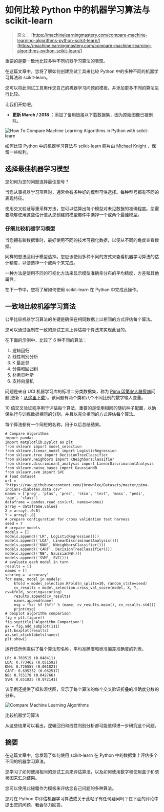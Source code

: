 # 如何比较 Python 中的机器学习算法与 scikit-learn

> 原文： [https://machinelearningmastery.com/compare-machine-learning-algorithms-python-scikit-learn/](https://machinelearningmastery.com/compare-machine-learning-algorithms-python-scikit-learn/)

重要的是要一致地比较多种不同机器学习算法的表现。

在这篇文章中，您将了解如何创建测试工具来比较 Python 中的多种不同的机器学习算法和 scikit-learn。

您可以将此测试工具用作您自己的机器学习问题的模板，并添加更多不同的算法进行比较。

让我们开始吧。

*   **更新 March / 2018** ：添加了备用链接以下载数据集，因为原始图像已被删除。

![How To Compare Machine Learning Algorithms in Python with scikit-learn](img/48662ecc600c2cb3785c4429445f14ad.jpg)

如何比较 Python 中的机器学习算法与 scikit-learn
照片由 [Michael Knight](https://www.flickr.com/photos/mknightphoto/2295688304/) ，保留一些权利。

## 选择最佳机器学习模型

您如何为您的问题选择最佳型号？

当您从事机器学习项目时，通常会有多种好的模型可供选择。每种型号都有不同的表现特征。

使用交叉验证等重采样方法，您可以估算出每个模型对未见数据的准确程度。您需要能够使用这些估计值从您创建的模型套件中选择一个或两个最佳模型。

### 仔细比较机器学习模型

当您拥有新数据集时，最好使用不同的技术可视化数据，以便从不同的角度查看数据。

同样的想法适用于模型选择。您应该使用多种不同的方式来查看机器学习算法的估计精度，以便选择一个或两个来完成。

一种方法是使用不同的可视化方法来显示模型准确率分布的平均精度，方差和其他属性。

在下一节中，您将了解如何使用 scikit-learn 在 Python 中完成此操作。

## 一致地比较机器学习算法

公平比较机器学习算法的关键是确保在相同数据上以相同的方式评估每个算法。

您可以通过强制在一致的测试工具上评估每个算法来实现此目的。

在下面的示例中，比较了 6 种不同的算法：

1.  逻辑回归
2.  线性判别分析
3.  K 最近邻
4.  分类和回归树
5.  朴素贝叶斯
6.  支持向量机

问题是来自 UCI 机器学习库的标准二分类数据集，称为 [Pima 印第安人糖尿病](https://archive.ics.uci.edu/ml/datasets/Pima+Indians+Diabetes)问题[更新：[从这里下载](https://raw.githubusercontent.com/jbrownlee/Datasets/master/pima-indians-diabetes.data.csv)）。该问题有两个类和八个不同比例的数字输入变量。

10 倍交叉验证程序用于评估每个算法，重要的是使用相同的随机种子配置，以确保执行与训练数据相同的分割，并且以完全相同的方式评估每个算法。

每个算法都有一个简短的名称，用于以后总结结果。

```
# Compare Algorithms
import pandas
import matplotlib.pyplot as plt
from sklearn import model_selection
from sklearn.linear_model import LogisticRegression
from sklearn.tree import DecisionTreeClassifier
from sklearn.neighbors import KNeighborsClassifier
from sklearn.discriminant_analysis import LinearDiscriminantAnalysis
from sklearn.naive_bayes import GaussianNB
from sklearn.svm import SVC
# load dataset
url = "https://raw.githubusercontent.com/jbrownlee/Datasets/master/pima-indians-diabetes.data.csv"
names = ['preg', 'plas', 'pres', 'skin', 'test', 'mass', 'pedi', 'age', 'class']
dataframe = pandas.read_csv(url, names=names)
array = dataframe.values
X = array[:,0:8]
Y = array[:,8]
# prepare configuration for cross validation test harness
seed = 7
# prepare models
models = []
models.append(('LR', LogisticRegression()))
models.append(('LDA', LinearDiscriminantAnalysis()))
models.append(('KNN', KNeighborsClassifier()))
models.append(('CART', DecisionTreeClassifier()))
models.append(('NB', GaussianNB()))
models.append(('SVM', SVC()))
# evaluate each model in turn
results = []
names = []
scoring = 'accuracy'
for name, model in models:
	kfold = model_selection.KFold(n_splits=10, random_state=seed)
	cv_results = model_selection.cross_val_score(model, X, Y, cv=kfold, scoring=scoring)
	results.append(cv_results)
	names.append(name)
	msg = "%s: %f (%f)" % (name, cv_results.mean(), cv_results.std())
	print(msg)
# boxplot algorithm comparison
fig = plt.figure()
fig.suptitle('Algorithm Comparison')
ax = fig.add_subplot(111)
plt.boxplot(results)
ax.set_xticklabels(names)
plt.show()
```

运行该示例提供了每个算法短名称，平均准确度和标准偏差准确度的列表。

```
LR: 0.769515 (0.048411)
LDA: 0.773462 (0.051592)
KNN: 0.726555 (0.061821)
CART: 0.695232 (0.062517)
NB: 0.755178 (0.042766)
SVM: 0.651025 (0.072141)
```

该示例还提供了框和须状图，显示了每个算法的每个交叉验证折叠的准确度分数的分布。

![Compare Machine Learning Algorithms](img/31993afca79b0180df0ced07abcc0ac1.jpg)

比较机器学习算法

从这些结果可以看出，逻辑回归和线性判别分析都可能值得进一步研究这个问题。

## 摘要

在这篇文章中，您发现了如何使用 scikit-learn 在 Python 中的数据集上评估多个不同的机器学习算法。

您学习了如何使用相同的测试工具来评估算法，以及如何使用数字和使用盒子和须状图来汇总结果。

您可以使用此秘籍作为模板来评估您自己问题的多种算法。

您对在 Python 中评估机器学习算法或关于此帖子有任何疑问吗？在下面的评论中提出您的问题，我会尽力回答。